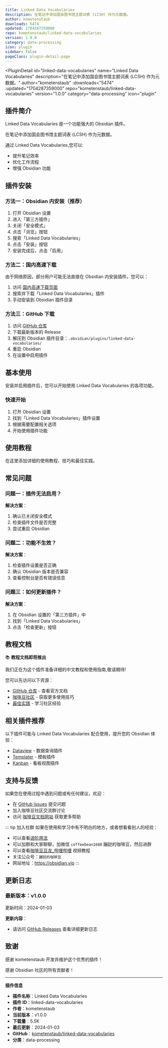 ```yaml
---
title: Linked Data Vocabularies
description: 在笔记中添加国会图书馆主题词表 (LCSH) 作为元数据。
author: kometenstaub
downloads: 5474
updated: 1704287359000
repo: kometenstaub/linked-data-vocabularies
version: 1.0.0
category: data-processing
icon: plugin
sidebar: false
pageClass: plugin-detail-page
---
```


<PluginDetail
  id="linked-data-vocabularies"
  name="Linked Data Vocabularies"
  description="在笔记中添加国会图书馆主题词表 (LCSH) 作为元数据。"
  author="kometenstaub"
  :downloads="5474"
  :updated="1704287359000"
  repo="kometenstaub/linked-data-vocabularies"
  version="1.0.0"
  category="data-processing"
  icon="plugin"
>

<!-- AUTO_GENERATED_START -->
## 插件简介

Linked Data Vocabularies 是一个功能强大的 Obsidian 插件。

在笔记中添加国会图书馆主题词表 (LCSH) 作为元数据。

通过 Linked Data Vocabularies,您可以:

- 提升笔记效率
- 优化工作流程
- 增强 Obsidian 功能

<!-- AUTO_GENERATED_END -->

<!-- AUTO_GENERATED_START -->
## 插件安装

### 方法一：Obsidian 内安装（推荐）

1. 打开 Obsidian 设置
2. 进入「第三方插件」
3. 关闭「安全模式」
4. 点击「浏览」按钮
5. 搜索「Linked Data Vocabularies」
6. 点击「安装」按钮
7. 安装完成后，点击「启用」

### 方法二：国内高速下载

由于网络原因，部分用户可能无法直接在 Obsidian 内安装插件。您可以：

1. 访问 [国内高速下载页面](/zh/documentation/obsidian-plugins-download.html)
2. 搜索并下载「Linked Data Vocabularies」插件
3. 手动安装到 Obsidian 插件目录

### 方法三：GitHub 下载

1. 访问 [GitHub 仓库](https://github.com/kometenstaub/linked-data-vocabularies)
2. 下载最新版本的 Release
3. 解压到 Obsidian 插件目录：`.obsidian/plugins/linked-data-vocabularies/`
4. 重启 Obsidian
5. 在设置中启用插件

## 基本使用

安装并启用插件后，您可以开始使用 Linked Data Vocabularies 的各项功能。

### 快速开始

1. 打开 Obsidian 设置
2. 找到「Linked Data Vocabularies」插件设置
3. 根据需要配置相关选项
4. 开始使用插件功能

<!-- AUTO_GENERATED_END -->

<!-- CUSTOM_CONTENT_START:tutorial -->
## 使用教程

在这里添加详细的使用教程、技巧和最佳实践。

<!-- CUSTOM_CONTENT_END:tutorial -->

<!-- SHARED_CONTENT_START -->
## 常见问题

### 问题一：插件无法启用？

**解决方案**：
1. 确认已关闭安全模式
2. 检查插件文件是否完整
3. 尝试重启 Obsidian

### 问题二：功能不生效？

**解决方案**：
1. 检查插件设置是否正确
2. 确认 Obsidian 版本是否兼容
3. 查看控制台是否有错误信息

### 问题三：如何更新插件？

**解决方案**：
1. 在 Obsidian 设置的「第三方插件」中
2. 找到「Linked Data Vocabularies」
3. 点击「检查更新」按钮

## 教程文档

📚 **教程文档即将推出**

我们正在为这个插件准备详细的中文教程和使用指南,敬请期待!

您可以先访问以下资源：
- [GitHub 仓库](https://github.com/kometenstaub/linked-data-vocabularies) - 查看官方文档
- [咖啡豆社区](/zh/bases/) - 获取更多使用技巧
- [最佳实践](/zh/best-practices/) - 学习社区经验

## 相关插件推荐

以下插件可能与 Linked Data Vocabularies 配合使用，提升您的 Obsidian 体验：

- [Dataview](/zh/plugins/dataview.html) - 数据查询插件
- [Templater](/zh/plugins/templater-obsidian.html) - 模板插件
- [Kanban](/zh/plugins/obsidian-kanban.html) - 看板视图插件

## 支持与反馈

如果您在使用过程中遇到问题或有任何建议，欢迎：

- 在 [GitHub Issues](https://github.com/kometenstaub/linked-data-vocabularies/issues) 提交问题
- 加入咖啡豆社区交流群讨论
- 访问 [咖啡豆文档网站](https://obsidian.vip) 获取更多帮助

::: tip 加入社群
如果在使用和学习中有不明白的地方，或者想看看别人的经验：
- 可以查看[进阶用法](/zh/advanced)
- 可以加群和大家聊聊，加微信 `coffeebean1688` 蹦跶的咖啡豆，然后进群
- 可以查看[咖啡豆豆龙_哔哩哔哩](https://space.bilibili.com/618777356) 视频教程
- 关注公众号：`蹦跶的咖啡豆`
- 网站地址：https://obsidian.vip
:::
<!-- SHARED_CONTENT_END -->

<!-- AUTO_GENERATED_START -->
## 更新日志

### 最新版本：v1.0.0

更新时间：2024-01-03

**更新内容**：
- 请访问 [GitHub Releases](https://github.com/kometenstaub/linked-data-vocabularies/releases) 查看详细更新日志

## 致谢

感谢 kometenstaub 开发并维护这个优秀的插件！

感谢 Obsidian 社区的所有贡献者！

---

**插件信息**
- **插件名称**：Linked Data Vocabularies
- **插件 ID**：linked-data-vocabularies
- **作者**：kometenstaub
- **当前版本**：v1.0.0
- **下载量**：5.5K
- **最后更新**：2024-01-03
- **GitHub**：[kometenstaub/linked-data-vocabularies](https://github.com/kometenstaub/linked-data-vocabularies)
- **分类**：data-processing
<!-- AUTO_GENERATED_END -->

</PluginDetail>


